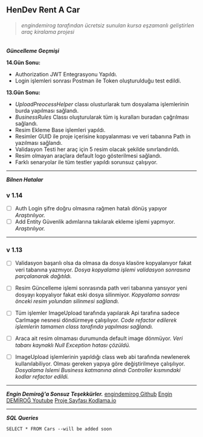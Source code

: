## HenDev Rent A Car

> ###### *engindemirog tarafından ücretsiz sunulan kursa eşzamanlı geliştirlen araç kiralama projesi*

***Güncelleme Geçmişi***

**14.Gün Sonu:**
- Authorization JWT Entegrasyonu Yapıldı.
- Login işlemleri sonrası Postman ile Token oluşturulduğu test edildi.

**13.Gün Sonu:**
- *UploadPreocessHelper* classı olusturlarak tum dosyalama işlemlerinin burda yapılması sağlandı.
-   *BusinessRules*  Classı oluşturularak tüm iş kuralları buradan çağrılması sağlandı.
-   Resim Ekleme Base işlemleri yapıldı.
-   Resimler GUID ile proje içerisine kopyalanması ve veri tabanına Path in yazılması sağlandı.
-   Validasyon Testi her araç için 5 resim olacak şekilde sınırlandırıldı.
-   Resim olmayan araçlara default logo gösterilmesi sağlandı.
-   Farklı senaryolar ile tüm testler yapıldı sorunsuz çalışıyor.

----------

***Bilnen Hatalar***

### v 1.14
 - [ ] Auth Login şifre doğru olmasına rağmen hatalı dönüş yapıyor
 *Araştırılıyor.*
 - [ ] Add Entity Güvenlik adımlarına takılarak ekleme işlemi yapmıyor.
 *Araştırılıyor.*
 ---
### v 1.13
 - [ ] Validasyon başarılı olsa da olmasa da dosya klasöre kopyalanıyor
       fakat veri tabanına yazmıyor.
       *Dosya kopyalama işlemi validasyon sonrasına parçalanarak dağıtıldı.*
       
 - [ ] Resim Güncelleme işlemi sonrasında path veri tabanına yansıyor
       yeni dosyayı kopyalıyor fakat eski dosya silinmiyor.
*Kopyalama sonrası önceki resim yolundan silinmesi sağlandı.*
 - [ ] Tüm işlemler ImageUpload tarafında yapılarak Api tarafına sadece
       CarImage nesnesi döndürmeye çalışılıyor.
*Code refactor edilerek işlemlerin tamamen class tarafında yapılması sağlandı.*
 
 - [ ] Araca ait resim olmaması durumunda default image dönmüyor.
*Veri tabanı kaynaklı Null Exception hatası çözüldü.*
 
 - [ ] ImageUpload işlemlerinin yapıldığı class web abi tarafında
       newlenerek kullanılabiliyor. Olması gereken yapıya göre
       değiştirilmeye çalışılıyor.
*Dosyalama Islemi Business katmanına alındı Controller kısmındaki kodlar refactor edildi.*
---
***Engin Demiroğ'a Sonsuz Teşekkürler.***
[engindemirog Github](https://github.com/engindemirog)
[Engin DEMİROĞ Youtube](https://www.youtube.com/channel/UCRjiquPh4mjPNoOV9eCilXQ)
[Proje Sayfası Kodlama.io](https://www.kodlama.io)

----
***SQL Queries***

    SELECT * FROM Cars --will be added soon
